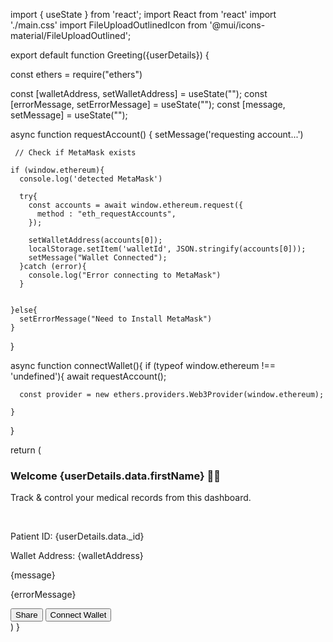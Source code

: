import { useState } from 'react';
import React from 'react'
import './main.css'
import FileUploadOutlinedIcon from '@mui/icons-material/FileUploadOutlined';






export default function Greeting({userDetails}) {


  const ethers = require("ethers")

  const [walletAddress, setWalletAddress] = useState("");
  const [errorMessage, setErrorMessage] = useState("");
  const [message, setMessage] = useState("");

  async function requestAccount() {
    setMessage('requesting account...')

     // Check if MetaMask exists

    if (window.ethereum){
      console.log('detected MetaMask')

      try{
        const accounts = await window.ethereum.request({
          method : "eth_requestAccounts",
        });

        setWalletAddress(accounts[0]);
        localStorage.setItem('walletId', JSON.stringify(accounts[0]));
        setMessage("Wallet Connected");
      }catch (error){
        console.log("Error connecting to MetaMask")
      }


    }else{
      setErrorMessage("Need to Install MetaMask")
    }
  }

  async function connectWallet(){
    if (typeof window.ethereum !== 'undefined'){
      await requestAccount();

      const provider = new ethers.providers.Web3Provider(window.ethereum);

    }
  }






  return (
    <div className='greeting-container'>
      <div className='greeting'>
        <h3>Welcome {userDetails.data.firstName}  <span>&#128075;&#127996;</span></h3>
        <p>Track & control your medical records from this dashboard.</p>
        <br />
          <div>
              <p>Patient ID: {userDetails.data._id}</p>
              <p>Wallet Address: <span className='wallet-txt'>{walletAddress}</span></p>
              <p className='green wallet-text'>{message}</p>
              <p className='error-text'>{errorMessage}</p>
            </div>
      </div>
      <div className='buttons'>
        <button className='share'> <FileUploadOutlinedIcon />Share</button>
        <button onClick={requestAccount} className='new-btn'>Connect Wallet</button>
      </div>
    </div>
  )
}
